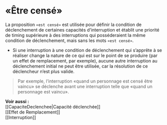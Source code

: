 # «Être censé»
La proposition `«est censé»` est utilisée pour définir la condition de déclenchement de certaines capacités d’interruption et établit une priorité de timing supérieure à des interruptions qui posséderaient la même condition de déclenchement, mais sans les mots `«est censé»`.

- Si une interruption à une condition de déclenchement qui s’apprête à se réaliser change la nature de ce qui est sur le point de se produire (par un effet de remplacement, par exemple), aucune autre interruption au déclenchement initial ne peut être utilisée, car la résolution de ce déclencheur n’est plus valide.

>Par exemple, l’interruption «quand un personnage est censé être vaincu» se déclenche avant une interruption telle que «quand un personnage est vaincu».

**Voir aussi :**  
[[CapaciteDeclenchee|Capacité déclenchée]]  
[[Effet de Remplacement]]  
[[Interruption]]